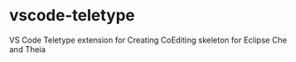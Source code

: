 # vscode-teletype
VS Code Teletype extension for Creating CoEditing skeleton for Eclipse Che and Theia
